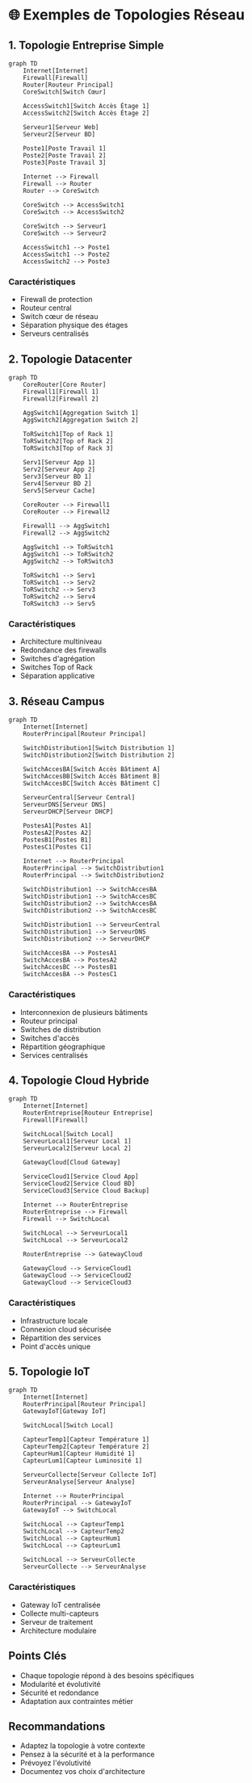 # 🌐 Exemples de Topologies Réseau

## 1. Topologie Entreprise Simple
```mermaid
graph TD
    Internet[Internet]
    Firewall[Firewall]
    Router[Routeur Principal]
    CoreSwitch[Switch Cœur]
    
    AccessSwitch1[Switch Accès Étage 1]
    AccessSwitch2[Switch Accès Étage 2]
    
    Serveur1[Serveur Web]
    Serveur2[Serveur BD]
    
    Poste1[Poste Travail 1]
    Poste2[Poste Travail 2]
    Poste3[Poste Travail 3]
    
    Internet --> Firewall
    Firewall --> Router
    Router --> CoreSwitch
    
    CoreSwitch --> AccessSwitch1
    CoreSwitch --> AccessSwitch2
    
    CoreSwitch --> Serveur1
    CoreSwitch --> Serveur2
    
    AccessSwitch1 --> Poste1
    AccessSwitch1 --> Poste2
    AccessSwitch2 --> Poste3
```

### Caractéristiques
- Firewall de protection
- Routeur central
- Switch cœur de réseau
- Séparation physique des étages
- Serveurs centralisés

## 2. Topologie Datacenter
```mermaid
graph TD
    CoreRouter[Core Router]
    Firewall1[Firewall 1]
    Firewall2[Firewall 2]
    
    AggSwitch1[Aggregation Switch 1]
    AggSwitch2[Aggregation Switch 2]
    
    ToRSwitch1[Top of Rack 1]
    ToRSwitch2[Top of Rack 2]
    ToRSwitch3[Top of Rack 3]
    
    Serv1[Serveur App 1]
    Serv2[Serveur App 2]
    Serv3[Serveur BD 1]
    Serv4[Serveur BD 2]
    Serv5[Serveur Cache]
    
    CoreRouter --> Firewall1
    CoreRouter --> Firewall2
    
    Firewall1 --> AggSwitch1
    Firewall2 --> AggSwitch2
    
    AggSwitch1 --> ToRSwitch1
    AggSwitch1 --> ToRSwitch2
    AggSwitch2 --> ToRSwitch3
    
    ToRSwitch1 --> Serv1
    ToRSwitch1 --> Serv2
    ToRSwitch2 --> Serv3
    ToRSwitch2 --> Serv4
    ToRSwitch3 --> Serv5
```

### Caractéristiques
- Architecture multiniveau
- Redondance des firewalls
- Switches d'agrégation
- Switches Top of Rack
- Séparation applicative

## 3. Réseau Campus
```mermaid
graph TD
    Internet[Internet]
    RouterPrincipal[Routeur Principal]
    
    SwitchDistribution1[Switch Distribution 1]
    SwitchDistribution2[Switch Distribution 2]
    
    SwitchAccesBA[Switch Accès Bâtiment A]
    SwitchAccesBB[Switch Accès Bâtiment B]
    SwitchAccesBC[Switch Accès Bâtiment C]
    
    ServeurCentral[Serveur Central]
    ServeurDNS[Serveur DNS]
    ServeurDHCP[Serveur DHCP]
    
    PostesA1[Postes A1]
    PostesA2[Postes A2]
    PostesB1[Postes B1]
    PostesC1[Postes C1]
    
    Internet --> RouterPrincipal
    RouterPrincipal --> SwitchDistribution1
    RouterPrincipal --> SwitchDistribution2
    
    SwitchDistribution1 --> SwitchAccesBA
    SwitchDistribution1 --> SwitchAccesBC
    SwitchDistribution2 --> SwitchAccesBA
    SwitchDistribution2 --> SwitchAccesBC
    
    SwitchDistribution1 --> ServeurCentral
    SwitchDistribution1 --> ServeurDNS
    SwitchDistribution2 --> ServeurDHCP
    
    SwitchAccesBA --> PostesA1
    SwitchAccesBA --> PostesA2
    SwitchAccesBC --> PostesB1
    SwitchAccesBA --> PostesC1
```

### Caractéristiques
- Interconnexion de plusieurs bâtiments
- Routeur principal
- Switches de distribution
- Switches d'accès
- Répartition géographique
- Services centralisés

## 4. Topologie Cloud Hybride
```mermaid
graph TD
    Internet[Internet]
    RouterEntreprise[Routeur Entreprise]
    Firewall[Firewall]
    
    SwitchLocal[Switch Local]
    ServeurLocal1[Serveur Local 1]
    ServeurLocal2[Serveur Local 2]
    
    GatewayCloud[Cloud Gateway]
    
    ServiceCloud1[Service Cloud App]
    ServiceCloud2[Service Cloud BD]
    ServiceCloud3[Service Cloud Backup]
    
    Internet --> RouterEntreprise
    RouterEntreprise --> Firewall
    Firewall --> SwitchLocal
    
    SwitchLocal --> ServeurLocal1
    SwitchLocal --> ServeurLocal2
    
    RouterEntreprise --> GatewayCloud
    
    GatewayCloud --> ServiceCloud1
    GatewayCloud --> ServiceCloud2
    GatewayCloud --> ServiceCloud3
```

### Caractéristiques
- Infrastructure locale
- Connexion cloud sécurisée
- Répartition des services
- Point d'accès unique

## 5. Topologie IoT
```mermaid
graph TD
    Internet[Internet]
    RouterPrincipal[Routeur Principal]
    GatewayIoT[Gateway IoT]
    
    SwitchLocal[Switch Local]
    
    CapteurTemp1[Capteur Température 1]
    CapteurTemp2[Capteur Température 2]
    CapteurHum1[Capteur Humidité 1]
    CapteurLum1[Capteur Luminosité 1]
    
    ServeurCollecte[Serveur Collecte IoT]
    ServeurAnalyse[Serveur Analyse]
    
    Internet --> RouterPrincipal
    RouterPrincipal --> GatewayIoT
    GatewayIoT --> SwitchLocal
    
    SwitchLocal --> CapteurTemp1
    SwitchLocal --> CapteurTemp2
    SwitchLocal --> CapteurHum1
    SwitchLocal --> CapteurLum1
    
    SwitchLocal --> ServeurCollecte
    ServeurCollecte --> ServeurAnalyse
```

### Caractéristiques
- Gateway IoT centralisée
- Collecte multi-capteurs
- Serveur de traitement
- Architecture modulaire

## Points Clés
- Chaque topologie répond à des besoins spécifiques
- Modularité et évolutivité
- Sécurité et redondance
- Adaptation aux contraintes métier

## Recommandations
- Adaptez la topologie à votre contexte
- Pensez à la sécurité et à la performance
- Prévoyez l'évolutivité
- Documentez vos choix d'architecture
